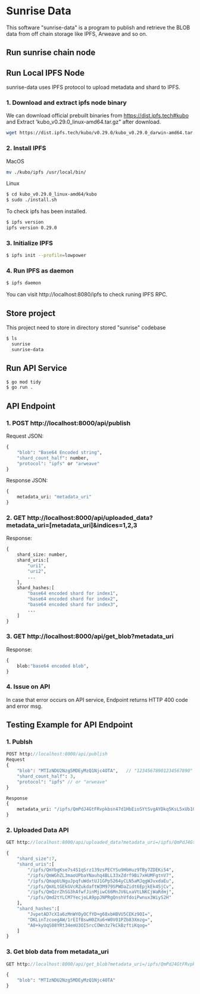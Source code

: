 # Sunrise Data

This software "sunrise-data" is a program to publish and retrieve the BLOB data from off chain storage like IPFS, Arweave and so on.

## Run sunrise chain node

## Run Local IPFS Node

sunrise-data uses IPFS protocol to upload metadata and shard to IPFS.

### 1. Download and extract ipfs node binary

We can download official prebuilt binaries from https://dist.ipfs.tech#kubo and Extract 'kubo_v0.29.0_linux-amd64.tar.gz" after download.

```bash
wget https://dist.ipfs.tech/kubo/v0.29.0/kubo_v0.29.0_darwin-amd64.tar.gz
```

### 2. Install IPFS

MacOS

```bash
mv ./kubo/ipfs /usr/local/bin/
```

Linux

```bash
$ cd kubo_v0.29.0_linux-amd64/kubo
$ sudo ./install.sh
```

To check ipfs has been installed.

```bash
$ ipfs version
ipfs version 0.29.0
```

### 3. Initialize IPFS

```bash
$ ipfs init --profile=lowpower
```

### 4. Run IPFS as daemon

```bash
$ ipfs daemon
```

You can visit http://localhost:8080/ipfs to check runing IPFS RPC.

## Store project

This project need to store in directory stored "sunrise" codebase

```bash
$ ls
  sunrise
  sunrise-data
```

## Run API Service

```sh
$ go mod tidy
$ go run .
```

## API Endpoint

### 1. POST http://localhost:8000/api/publish

Request JSON:

```protobuf
{
    "blob": "Base64 Encoded string",
    "shard_count_half": number,
    "protocol": "ipfs" or "arweave"
}
```

Response JSON:

```protobuf
{
    metadata_uri: "metadata_uri"
}
```

### 2. GET http://localhost:8000/api/uploaded_data?metadata_uri=[metadata_uri]&indices=1,2,3

Response:

```protobuf
{
    shard_size: number,
    shard_uris:[
        "uri1",
        "uri2",
        ...
    ],
    shard_hashes:[
        "base64 encoded shard for index1",
        "base64 encoded shard for index2",
        "base64 encoded shard for index3",
        ...
    ]
}
```

### 3. GET http://localhost:8000/api/get_blob?metadata_uri

Response:

```protobuf
{
    blob:"base64 encoded blob",
}
```

### 4. Issue on API

In case that error occurs on API service, Endpoint returns HTTP 400 code and error msg.

## Testing Example for API Endpoint

### 1. Publsh

```protobuf
POST http://localhost:8000/api/publish
Request
{
    "blob": "MTIzNDU2Nzg5MDEyMzQ1Njc4OTA",   // "12345678901234567890"
    "shard_count_half": 3,
    "protocol": "ipfs" // or "arweave"
}

Response
{
    metadata_uri: "/ipfs/QmPdJ4GtFRvpkbsn47d1HbEioSYtSvgAYDkq5KsL5xUb1C"
}
```

### 2. Uploaded Data API

```protobuf
GET http://localhost:8000/api/uploaded_data?metadata_uri=/ipfs/QmPdJ4GtFRvpkbsn47d1HbEioSYtSvgAYDkq5KsL5xUb1C&indices=1,2,3

{
    "shard_size":7,
    "shard_uris":[
        "/ipfs/QmYbgKse7s4S1qSrz139zsPECYSu9HbHuz9TBy7ZDEKi54",
        "/ipfs/QmWGhZL3maoUPbaYNauhq4BLL33xZdrf9Bi7xHUMFgtnV7",
        "/ipfs/QmapUiNguJpqfuWdxtUJ1GPp5264yCLN5aMJqgWJvxdaEu",
        "/ipfs/QmXLtGEkGVcRZukdaftW3M979SPWDaZidt6EpjkEk4SjCv",
        "/ipfs/QmQzrZhSG3hAfwfJinMjiwC66MnJV6LxaVtLNKCjWaRdmj",
        "/ipfs/Qmd2tYLCM7YecjoLA9ppJNPRgQnshVfdoiPwnux3WiyS2H"
    ],
    "shard_hashes":[
        "JvpetAD7cXIa6zMnWYOyOCfYD+g68xbHBVU5CEKz9OI=",
        "DKLinTzcoegAW/1rEIfBswH0ZXu6+W0V01PZb83Xmzg=",
        "A0+kyUqS08YRt34emU3OISrcCOWn3z7kCkBzftiKqog="
    ]
}
```

### 3. Get blob data from metadata_uri

```protobuf
GET http://localhost:8000/api/get_blob?metadata_uri=/ipfs/QmPdJ4GtFRvpkbsn47d1HbEioSYtSvgAYDkq5KsL5xUb1C

{
    "blob": "MTIzNDU2Nzg5MDEyMzQ1Njc4OTA"
}
```
